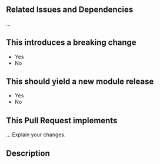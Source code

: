 ## Related Issues and Dependencies

…

## This introduces a breaking change

- Yes
- No

<!-- If this introduces a breaking change, please describe the impact and migration path for existing applications below. -->

## This should yield a new module release

- Yes
- No

<!-- If this introduces a breaking change, please describe the impact and migration path for existing applications below. -->


## This Pull Request implements

… Explain your changes.

## Description

<!--- Describe your changes in detail -->
